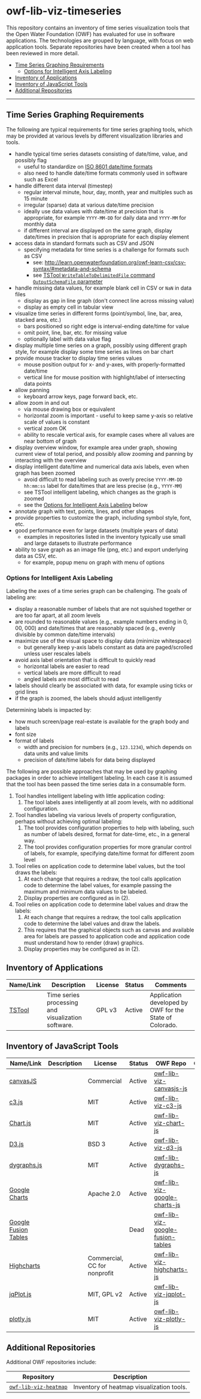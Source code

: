 # owf-lib-viz-timeseries #

This repository contains an inventory of time series visualization tools that
the Open Water Foundation (OWF) has evaluated for use in software applications.
The technologies are grouped by language, with focus on web application tools.
Separate repositories have been created when a tool has been reviewed in more detail.

* [Time Series Graphing Requirements](#time-series-graphing-requirements)
	+ [Options for Intelligent Axis Labeling](#options-for-intelligent-axis-labeling)
* [Inventory of Applications](#inventory-of-applications)
* [Inventory of JavaScript Tools](#inventory-of-javascript-tools)
* [Additional Repositories](#additional-repositories)

---

## Time Series Graphing Requirements ##

The following are typical requirements for time series graphing tools,
which may be provided at various levels by different visualization libraries and tools.

* handle typical time series datasets consisting of date/time, value, and possibly flag
	+ useful to standardize on [ISO 8601 date/time formats](https://en.wikipedia.org/wiki/ISO_8601)
	+ also need to handle date/time formats commonly used in software such as Excel
* handle different data interval (timestep)
	+ regular interval minute, hour, day, month, year and multiples such as 15 minute
	+ irregular (sparse) data at various date/time precision
	+ ideally use data values with date/time at precision that is appropriate,
	for example `YYYY-MM-DD` for daily data and `YYYY-MM` for monthly data
	+ if different interval are displayed on the same graph,
	display date/times in precision that is appropriate for each display element
* access data in standard formats such as CSV and JSON
	+ specifying metadata for time series is a challenge for formats such as CSV
		- see: http://learn.openwaterfoundation.org/owf-learn-csv/csv-syntax/#metadata-and-schema
		- see [TSTool `WriteTableToDelimitedFile` command `OutputSchemaFile` parameter](http://opencdss.state.co.us/tstool/latest/doc-user/command-ref/WriteTableToDelimitedFile/WriteTableToDelimitedFile/)
* handle missing data values, for example blank cell in CSV or `NaN` in data files
	+ display as gap in line graph (don't connect line across missing value)
	+ display as empty cell in tabular view
* visualize time series in different forms (point/symbol, line, bar, area, stacked area, etc.)
	+ bars positioned so right edge is interval-ending date/time for value
	+ omit point, line, bar, etc. for missing value
	+ optionally label with data value flag
* display multiple time series on a graph, possibly using different graph style,
for example display some time series as lines on bar chart
* provide mouse tracker to display time series values
	+ mouse position output for x- and y-axes, with properly-formatted date/time
	+ vertical line for mouse position with highlight/label of intersecting data points
* allow panning
	+ keyboard arrow keys, page forward back, etc.
* allow zoom in and out
	+ via mouse drawing box or equivalent
	+ horizontal zoom is important - useful to keep same y-axis so relative scale of values is constant
	+ vertical zoom OK
	+ ability to rescale vertical axis, for example cases where all values are near bottom of graph
* display overview window, for example area under graph, showing current view of total period, and
possibly allow zooming and panning by interacting with the overview
* display intelligent date/time and numerical data axis labels, even when graph has been zoomed
	+ avoid difficult to read labeling such as overly precise `YYYY-MM-DD hh:mm:ss` label for
	date/times that are less precise (e.g., `YYYY-MM`)
	+ see TSTool intelligent labeling, which changes as the graph is zoomed
	+ see the [Options for Intelligent Axis Labeling](#options-for-intelligent-axis-labeling) below
* annotate graph with text, points, lines, and other shapes
* provide properties to customize the graph, including symbol style, font, etc.
* good performance even for large datasets (multiple years of data)
	+ examples in repositories listed in the inventory typically use small and large datasets
	to illustrate performance
* ability to save graph as an image file (png, etc.) and export underlying data as CSV, etc.
	+ for example, popup menu on graph with menu of options

### Options for Intelligent Axis Labeling ###

Labeling the axes of a time series graph can be challenging.
The goals of labeling are:

* display a reasonable number of labels that are not squished together or are too far apart,
at all zoom levels
* are rounded to reasonable values (e.g., example numbers ending in 0, 00, 000)
and date/times that are reasonably spaced (e.g., evenly divisible by common date/time intervals)
* maximize use of the visual space to display data (minimize whitespace)
	+ but generally keep y-axis labels constant as data are paged/scrolled
	unless user rescales labels
* avoid axis label orientation that is difficult to quickly read
	+ horizontal labels are easier to read
	+ vertical labels are more difficult to read
	+ angled labels are most difficult to read
* labels should clearly be associated with data, for example using ticks or grid lines
* if the graph is zoomed, the labels should adjust intelligently

Determining labels is impacted by:

* how much screen/page real-estate is available for the graph body and labels
* font size
* format of labels
	+ width and precision for numbers (e.g., `123.1234`), which depends on data units and value limits
	+ precision of date/time labels for data being displayed

The following are possible approaches that may be used by graphing packages in order to achieve intelligent labeling.
In each case it is assumed that the tool has been passed the time series data in a consumable form.

1. Tool handles intelligent labeling with little application coding:
	1. The tool labels axes intelligently at all zoom levels, with no additional configuration.
2. Tool handles labeling via various levels of property configuration, perhaps without achieving optimal labeling:
	1. The tool provides configuration properties to help with labeling, such as number of labels desired,
	format for date-time, etc., in a general way.
	2. The tool provides configuration properties for more granular control of labels,
	for example, specifying date/time format for different zoom level
3. Tool relies on application code to determine label values, but the tool draws the labels:
	1. At each change that requires a redraw,
	the tool calls application code to determine the label values,
	for example passing the maximum and minimum data values to be labeled.
	2. Display properties are configured as in (2).
4. Tool relies on application code to determine label values and draw the labels:
	1. At each change that requires a redraw,
	the tool calls application code to determine the label values and draw the labels.
	2. This requires that the graphical objects such as canvas and available area for labels are passed to application code
	and application code must understand how to render (draw) graphics.
	3. Display properties may be configured as in (2).

## Inventory of Applications ##

| **Name/Link** | **Description** | **License** | **Status** | **Comments** |
| -- | -- | -- | -- | -- |
| [TSTool](http://opencdss.state.co.us/opencdss/tstool/) | Time series processing and visualization software. | GPL v3 | Active | Application developed by OWF for the State of Colorado. |

## Inventory of JavaScript Tools ##

| **Name/Link** | **Description** | **License** | **Status** | **OWF Repo** | **Comments** |
| -- | -- | -- | -- | -- | -- |
| [canvasJS](https://canvasjs.com/) | | Commercial | Active | [owf-lib-viz-canvasjs-js](https://github.com/OpenWaterFoundation/owf-lib-viz-canvasjs-js) | |
| [c3.js](https://c3js.org/) | | MIT | Active | [owf-lib-viz-c3-js](https://github.com/OpenWaterFoundation/owf-lib-viz-c3-js) | |
| [Chart.js](https://www.chartjs.org/) | | MIT | Active | [owf-lib-viz-chart-js](https://github.com/OpenWaterFoundation/owf-lib-viz-chart-js) | |
| [D3.js](https://d3js.org/) | | BSD 3 | Active | [owf-lib-viz-d3-js](https://github.com/OpenWaterFoundation/owf-lib-viz-d3-js) | |
| [dygraphs.js](http://dygraphs.com/) | | MIT | Active | [owf-lib-dygraphs-js](https://github.com/OpenWaterFoundation/owf-lib-viz-dygraphs-js) | |
| [Google Charts](https://developers.google.com/chart) | | Apache 2.0 | Active | [owf-lib-viz-google-charts-js](https://github.com/OpenWaterFoundation/owf-lib-viz-google-charts-js) | |
| [Google Fusion Tables](https://en.wikipedia.org/wiki/Google_Fusion_Tables) | | | Dead | [owf-lib-viz-google-fusion-tables](https://github.com/OpenWaterFoundation/owf-lib-viz-google-fusion-tables) | |
| [Highcharts](https://www.highcharts.com/) | | Commercial, CC for nonprofit | Active | [owf-lib-viz-highcharts-js](https://github.com/OpenWaterFoundation/owf-lib-viz-highcharts-js) | |
| [jqPlot.js](http://www.jqplot.com/) | | MIT, GPL v2| Active | [owf-lib-viz-jqplot-js](https://github.com/OpenWaterFoundation/owf-lib-viz-jqplot-js) | |
| [plotly.js](https://plot.ly/javascript/) | | MIT | Active | [owf-lib-viz-plotly-js](https://github.com/OpenWaterFoundation/owf-lib-viz-plotly-js) | |

## Additional Repositories ##

Additional OWF repositories include:

| **Repository** | **Description** |
| -- | -- |
| [`owf-lib-viz-heatmap`](https://github.com/OpenWaterFoundation/owf-lib-viz-heatmap) | Inventory of heatmap visualization tools. |
